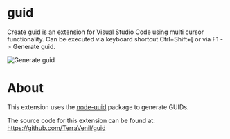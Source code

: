 # guid
Create guid is an extension for Visual Studio Code using multi cursor functionality. Can be executed via keyboard shortcut Ctrl+Shift+[ or via F1 -> Generate guid.

![Generate guid](http://i.giphy.com/l2R00crOUYFv71WlW.gif)

# About
This extension uses the [node-uuid](https://github.com/broofa/node-uuid) package to generate GUIDs.

The source code for this extension can be found at: https://github.com/TerraVenil/guid